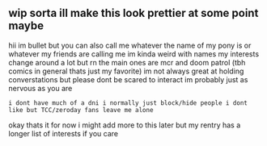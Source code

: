 ## wip sorta ill make this look prettier at some point maybe
hii im bullet but you can also call me whatever the name of my pony is or whatever my friends are calling me im kinda weird with names
my interests change around a lot but rn the main ones are mcr and doom patrol (tbh comics in general thats just my favorite)
im not always great at holding converstations but please dont be scared to interact im probably just as nervous as you are
```
i dont have much of a dni i normally just block/hide people i dont like but TCC/zeroday fans leave me alone
```
okay thats it for now i might add more to this later but my rentry has a longer list of interests if you care
